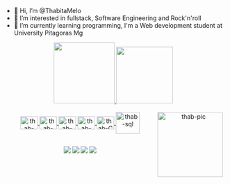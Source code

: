 - 👋 Hi, I’m @ThabitaMelo
- 👀 I’m interested in fullstack, Software Engineering and Rock'n'roll
- 🌱 I’m currently learning programming, I'm a Web development student at University Pitagoras Mg

<div align="center">
  <a href="https://github.com/ThabitaMelo">
  <img height="140em" src="https://github-readme-stats.vercel.app/api?username=ThabitaMelo&show_icons=true&theme=nightowl&include_all_commits=true&count_private=true"/>
 <img height="130em" src="https://github-readme-stats.vercel.app/api/top-langs/?username=ThabitaMelo&layout=compact&langs_count=7&theme=nightowl"/>

<div style="display: inline_block"><br>
  <img align="center" alt="thab-Js" height="30" width="40" src="https://cdn.jsdelivr.net/gh/devicons/devicon/icons/javascript/javascript-original.svg" />    
  <img align="center" alt="thab-HTML" height="30" width="40" src="https://cdn.jsdelivr.net/gh/devicons/devicon/icons/html5/html5-original.svg" />
  <img align="center" alt="thab-CSS" height="30" width="40" src="https://cdn.jsdelivr.net/gh/devicons/devicon/icons/css3/css3-original.svg" />
  <img align="center" alt="thab-git" height="30" width="40" src="https://cdn.jsdelivr.net/gh/devicons/devicon/icons/git/git-original.svg" />       
  <img align="center" alt="thab-C" height="30" width="40" src="https://cdn.jsdelivr.net/gh/devicons/devicon/icons/c/c-original.svg">          
  <img align="center" alt="thab-sql" height="50" width="55" src="https://cdn.jsdelivr.net/gh/devicons/devicon/icons/mysql/mysql-original-wordmark.svg" />
  <img align="right" alt="thab-pic" height="150" src="https://media.tenor.com/xqQVKxv3CskAAAAi/rize-low-spider-spider.gif"/>
</div>
  
  
  
  ##

  <div> 
   <a href="https://instagram.com/thabsmendxs?igshid=MTg0ZDhmNDA=" target="_blank"><img src="https://img.shields.io/badge/-Instagram-%23E4405F?style=for-the-badge&logo=instagram&logoColor=white" target="_blank"></a>
  <a href="https://discord.gg/4YwcdB77)" target="_blank"><img src="https://img.shields.io/badge/Discord-7289DA?style=for-the-badge&logo=discord&logoColor=white" target="_blank"></a> 
   <a href = "mailto:Tabitamendes0p@gmail.com"><img src="https://img.shields.io/badge/-Gmail-%23333?style=for-the-badge&logo=gmail&logoColor=white" target="_blank"></a>
   <a href="https://www.linkedin.com/in/t%C3%A1bita-mendes-de-melo-3b2302187" target="_blank"><img src="https://img.shields.io/badge/-LinkedIn-%230077B5?style=for-the-badge&logo=linkedin&logoColor=white" target="_blank"></a> 
 <div/> 
    
   

